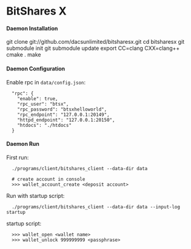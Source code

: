 # BitShares X

#### Daemon Installation

git clone git://github.com/dacsunlimited/bitsharesx.git
cd bitsharesx
git submodule init
git submodule update
export CC=clang CXX=clang++
cmake .
make

#### Daemon Configuration

Enable rpc in `data/config.json`:

```
  "rpc": {
    "enable": true,
    "rpc_user": "btsx",
    "rpc_password": "btsxhelloworld",
    "rpc_endpoint": "127.0.0.1:20149",
    "httpd_endpoint": "127.0.0.1:20150",
    "htdocs": "./htdocs"
  }
```

#### Daemon Run

First run:

```
  ./programs/client/bitshares_client --data-dir data

  # create account in console
  >>> wallet_account_create <deposit account>
```

Run with startup script:

```
  ./programs/client/bitshares_client --data-dir data --input-log startup
```

startup script:

```
  >>> wallet_open <wallet name>
  >>> wallet_unlock 999999999 <passphrase>
```
